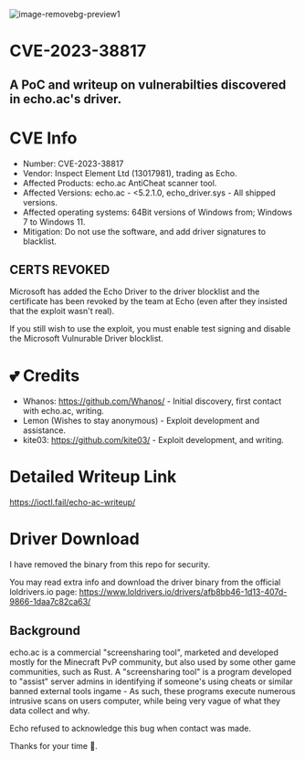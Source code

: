 ![image-removebg-preview1](https://github.com/kite03/echoac-poc/assets/67329371/9c5c89ca-d0b4-443c-84a2-97f94fb85657)

# CVE-2023-38817
## A PoC and writeup on vulnerabilties discovered in echo.ac's driver.

# CVE Info
- Number: CVE-2023-38817
- Vendor: Inspect Element Ltd (13017981), trading as Echo.
- Affected Products: echo.ac AntiCheat scanner tool.
- Affected Versions: echo.ac - <5.2.1.0, echo_driver.sys - All shipped versions.
- Affected operating systems: 64Bit versions of Windows from; Windows 7 to Windows 11.
- Mitigation: Do not use the software, and add driver signatures to blacklist.

## CERTS REVOKED

Microsoft has added the Echo Driver to the driver blocklist and the certificate has been revoked by the team at Echo (even after they insisted that the exploit wasn't real).

If you still wish to use the exploit, you must enable test signing and disable the Microsoft Vulnurable Driver blocklist.

# 💕 Credits

- Whanos: https://github.com/Whanos/ - Initial discovery, first contact with echo.ac, writing.
- Lemon (Wishes to stay anonymous) - Exploit development and assistance.
- kite03: https://github.com/kite03/ - Exploit development, and writing.

# Detailed Writeup Link
https://ioctl.fail/echo-ac-writeup/

# Driver Download
I have removed the binary from this repo for security.

You may read extra info and download the driver binary from the official loldrivers.io page: https://www.loldrivers.io/drivers/afb8bb46-1d13-407d-9866-1daa7c82ca63/

## Background
echo.ac is a commercial "screensharing tool", marketed and developed mostly for the Minecraft PvP community, but also used by some other game communities, such as Rust.
A "screensharing tool" is a program developed to "assist" server admins in identifying if someone's using cheats or similar banned external tools ingame - As such, these programs execute numerous intrusive scans on users computer, while being very vague of what they data collect and why.

Echo refused to acknowledge this bug when contact was made.

Thanks for your time 💜.
